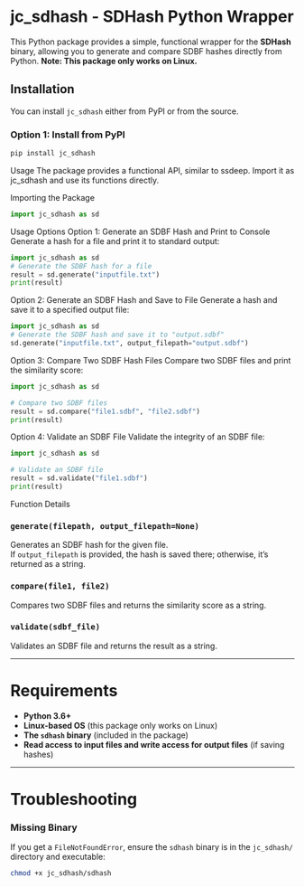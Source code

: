 # jc_sdhash - SDHash Python Wrapper

This Python package provides a simple, functional wrapper for the **SDHash** binary, allowing you to generate and compare SDBF hashes directly from Python. **Note: This package only works on Linux.**

## Installation

You can install `jc_sdhash` either from PyPI or from the source.

### Option 1: Install from PyPI
```bash
pip install jc_sdhash
```

Usage
The package provides a functional API, similar to ssdeep. Import it as jc_sdhash and use its functions directly.

Importing the Package
```python
import jc_sdhash as sd
```
Usage Options
Option 1: Generate an SDBF Hash and Print to Console
Generate a hash for a file and print it to standard output:

```python
import jc_sdhash as sd
# Generate the SDBF hash for a file
result = sd.generate("inputfile.txt")
print(result)
```

Option 2: Generate an SDBF Hash and Save to File
Generate a hash and save it to a specified output file:

```python
import jc_sdhash as sd
# Generate the SDBF hash and save it to "output.sdbf"
sd.generate("inputfile.txt", output_filepath="output.sdbf")

```

Option 3: Compare Two SDBF Hash Files
Compare two SDBF files and print the similarity score:

```python
import jc_sdhash as sd

# Compare two SDBF files
result = sd.compare("file1.sdbf", "file2.sdbf")
print(result)
```

Option 4: Validate an SDBF File
Validate the integrity of an SDBF file:
```python
import jc_sdhash as sd

# Validate an SDBF file
result = sd.validate("file1.sdbf")
print(result)
```
 Function Details

### `generate(filepath, output_filepath=None)`
Generates an SDBF hash for the given file.  
If `output_filepath` is provided, the hash is saved there; otherwise, it’s returned as a string.

### `compare(file1, file2)`
Compares two SDBF files and returns the similarity score as a string.

### `validate(sdbf_file)`
Validates an SDBF file and returns the result as a string.

---

# Requirements

- **Python 3.6+**
- **Linux-based OS** (this package only works on Linux)
- **The `sdhash` binary** (included in the package)
- **Read access to input files and write access for output files** (if saving hashes)

---

# Troubleshooting

### Missing Binary  
If you get a `FileNotFoundError`, ensure the `sdhash` binary is in the `jc_sdhash/` directory and executable:  
```sh
chmod +x jc_sdhash/sdhash
